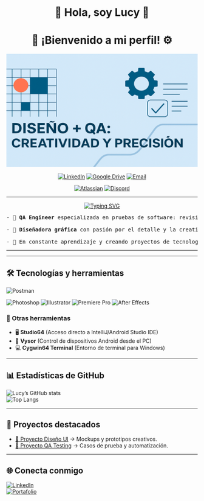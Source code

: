 <div align="center">
  <h1 align="center">🐇 Hola, soy Lucy 🐰</h1>
  <h1 align="center">🦾 ¡Bienvenido a mi perfil! ⚙️</h1>
</div>   

![portada](https://github.com/lucyfannia/lucyfannia/blob/main/portada%20base%20github.png)
<div align="center">
  
[![LinkedIn](https://img.shields.io/badge/LinkedIn-Lucy_Arzate-blue?style=social&logo=linkedin)](https://www.linkedin.com/in/lucy-arzate-qaengineering-designer/) 
[![Google Drive](https://img.shields.io/badge/Google%20Drive-34A853?style=social&logo=googledrive)](https://drive.google.com/drive/home)
[![Email](https://img.shields.io/badge/Email-c14438?style=social&logo=gmail)](mailto:lucy.laboral@gmail.com)

[![Atlassian](https://img.shields.io/badge/Atlassian-Lucy_Arzate-blue?style=social&logo=atlassian)](https://home.atlassian.com/o/9b895ee4-d531-4807-ae23-9ca442a5f907/people/712020:564f0d6d-1c05-43f0-8d02-321cb97cb70d?cloudId=b055bd03-cd2a-42d3-823d-043e1da8bb8f) 
[![Discord](https://img.shields.io/badge/Discord-lucyarzate_14590-7289DA?style=social&logo=discord)](https://discord.com/users/lucyarzate_14590) 

---

<div align="center">

[![Typing SVG](https://readme-typing-svg.herokuapp.com?font=Architects+Daughter&color=7AF79A&size=30&lines=Más+sobre+mí)](https://git.io/typing-svg)

</div>

<pre>
- 🧪 <b>QA Engineer</b> especializada en pruebas de software: revisión de requerimientos, diseño de casos de prueba y gestión de defectos.
  
- 🎨 <b>Diseñadora gráfica</b> con pasión por el detalle y la creatividad visual.
  
- 🚀 En constante aprendizaje y creando proyectos de tecnología. 
</pre>
<hr> 
</div>

---

## 🛠️ Tecnologías y herramientas  

<p align="left">
  <!-- QA / Desarrollo -->
  <img src="https://cdn.jsdelivr.net/gh/devicons/devicon/icons/postman/postman-original.svg" width="40" alt="Postman"/>
</p>  

<p align="left">
  <!-- Diseño / Multimedia -->
  <img src="https://cdn.jsdelivr.net/gh/devicons/devicon/icons/photoshop/photoshop-plain.svg" width="40" alt="Photoshop"/>
  <img src="https://cdn.jsdelivr.net/gh/devicons/devicon/icons/illustrator/illustrator-plain.svg" width="40" alt="Illustrator"/>
  <img src="https://cdn.jsdelivr.net/gh/devicons/devicon/icons/premierepro/premierepro-plain.svg" width="40" alt="Premiere Pro"/>
  <img src="https://cdn.jsdelivr.net/gh/devicons/devicon/icons/aftereffects/aftereffects-plain.svg" width="40" alt="After Effects"/>
</p>  

### 🔧 Otras herramientas  
- 🖥️ **Studio64** (Acceso directo a IntelliJ/Android Studio IDE)  
- 📱 **Vysor** (Control de dispositivos Android desde el PC)  
- 💻 **Cygwin64 Terminal** (Entorno de terminal para Windows)  



---

## 📊 Estadísticas de GitHub  
![Lucy’s GitHub stats](https://github-readme-stats.vercel.app/api?username=TuUsuario&show_icons=true&theme=dracula)  
![Top Langs](https://github-readme-stats.vercel.app/api/top-langs/?username=TuUsuario&layout=compact&theme=dracula)  

---

## 📂 Proyectos destacados  
- [🎨 Proyecto Diseño UI](https://github.com/TuUsuario/Proyecto1) → Mockups y prototipos creativos.  
- [🧪 Proyecto QA Testing](https://github.com/TuUsuario/Proyecto2) → Casos de prueba y automatización.  

---

## 🌐 Conecta conmigo  
[![LinkedIn](https://img.shields.io/badge/LinkedIn-Perfil-blue?logo=linkedin)](https://www.linkedin.com/in/TuUsuario)  
[![Portafolio](https://img.shields.io/badge/Portafolio-Web-9cf?logo=google-chrome)](https://tu-portafolio.com)  

<!--
**lucy-arzate/Lucy-Arzate** is a ✨ _special_ ✨ repository because its `README.md` (this file) appears on your GitHub profile.

Here are some ideas to get you started:

- 🔭 I’m currently working on ...
- 🌱 I’m currently learning ...
- 👯 I’m looking to collaborate on ...
- 🤔 I’m looking for help with ...
- 💬 Ask me about ...
- 📫 How to reach me: ...
- 😄 Pronouns: ...
- ⚡ Fun fact: ...
-->
